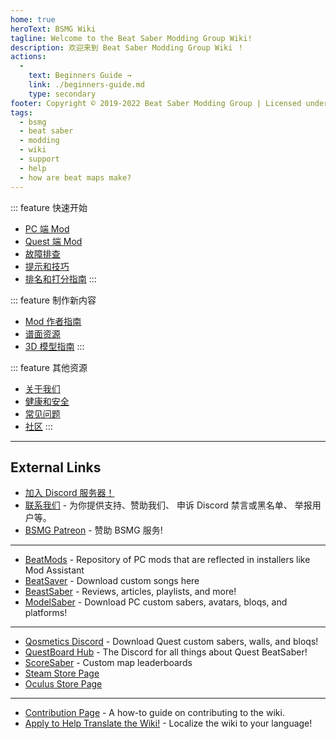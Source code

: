 ```yaml
---
home: true
heroText: BSMG Wiki
tagline: Welcome to the Beat Saber Modding Group Wiki!
description: 欢迎来到 Beat Saber Modding Group Wiki ！
actions:
  - 
    text: Beginners Guide →
    link: ./beginners-guide.md
    type: secondary
footer: Copyright © 2019-2022 Beat Saber Modding Group | Licensed under CC BY-NC-SA 4.0
tags:
  - bsmg
  - beat saber
  - modding
  - wiki
  - support
  - help
  - how are beat maps make?
---
```


<!-- markdownlint-disable MD041 -->
<!-- markdownlint-disable MD033 -->
<div class='features'>

::: feature 快速开始

* [PC 端 Mod](./pc-modding.md)
* [Quest 端 Mod](./quest-modding.md)
* [故障排查](./support/)
* [提示和技巧](./grips-and-tricks.md)
* [排名和打分指南](./ranking-guide.md)
:::

::: feature 制作新内容

* [Mod 作者指南](/modding/)
* [谱面资源](/mapping/)
* [3D 模型指南](/models/)
:::

::: feature 其他资源

* [关于我们](/about/)
* [健康和安全](./health-and-safety.md)
* [常见问题](/faq/)
* [社区](/communities/)
:::

</div>

---

<h2 class='noborder'>External Links</h2>
<!-- markdownlint-enable MD033 -->

* [加入 Discord 服务器！](https://discord.gg/beatsabermods)
* [联系我们](https://bsmg.dev/contact) - 为你提供支持、赞助我们、 申诉 Discord 禁言或黑名单、 举报用户等。
* [BSMG Patreon](https://www.patreon.com/beatsabermods) - 赞助 BSMG 服务!

---

* [BeatMods](https://beatmods.com) - Repository of PC mods that are reflected in installers like Mod Assistant
* [BeatSaver](https://beatsaver.com/) - Download custom songs here
* [BeastSaber](https://bsaber.com/) - Reviews, articles, playlists, and more!
* [ModelSaber](https://modelsaber.com/) - Download PC custom sabers, avatars, bloqs, and platforms!

---

* [Qosmetics Discord](https://discord.gg/qosmetics) - Download Quest custom sabers, walls, and bloqs!
* [QuestBoard Hub](https://discord.gg/d6DyW9v) - The Discord for all things about Quest BeatSaber!
* [ScoreSaber](https://scoresaber.com/) - Custom map leaderboards
* [Steam Store Page](https://store.steampowered.com/app/620980/Beat_Saber/)
* [Oculus Store Page](https://www.oculus.com/experiences/rift/1304877726278670/)

---

* [Contribution Page](https://docs.google.com/document/d/1r6IP6l3uo8rc__GxfLkpaToxheeXotdYaKEj3oWB2js/edit?usp=sharing) - A how-to guide on contributing to the wiki.
* [Apply to Help Translate the Wiki!](https://forms.gle/e3BqA3poMjESARe76) - Localize the wiki to your language!

